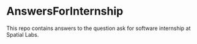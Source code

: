 # AnswersForInternship
This repo contains answers to the question ask for software internship at Spatial Labs.
